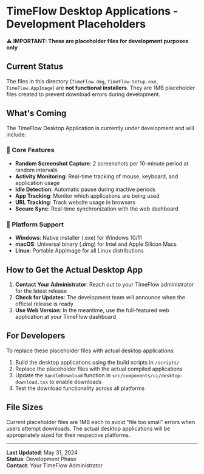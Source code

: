 # TimeFlow Desktop Applications - Development Placeholders

⚠️ **IMPORTANT: These are placeholder files for development purposes only**

## Current Status

The files in this directory (`TimeFlow.dmg`, `TimeFlow-Setup.exe`, `TimeFlow.AppImage`) are **not functional installers**. They are 1MB placeholder files created to prevent download errors during development.

## What's Coming

The TimeFlow Desktop Application is currently under development and will include:

### 🚀 Core Features
- **Random Screenshot Capture**: 2 screenshots per 10-minute period at random intervals
- **Activity Monitoring**: Real-time tracking of mouse, keyboard, and application usage
- **Idle Detection**: Automatic pause during inactive periods
- **App Tracking**: Monitor which applications are being used
- **URL Tracking**: Track website usage in browsers
- **Secure Sync**: Real-time synchronization with the web dashboard

### 📱 Platform Support
- **Windows**: Native installer (.exe) for Windows 10/11
- **macOS**: Universal binary (.dmg) for Intel and Apple Silicon Macs
- **Linux**: Portable AppImage for all Linux distributions

## How to Get the Actual Desktop App

1. **Contact Your Administrator**: Reach out to your TimeFlow administrator for the latest release
2. **Check for Updates**: The development team will announce when the official release is ready
3. **Use Web Version**: In the meantime, use the full-featured web application at your TimeFlow dashboard

## For Developers

To replace these placeholder files with actual desktop applications:

1. Build the desktop applications using the build scripts in `/scripts/`
2. Replace the placeholder files with the actual compiled applications
3. Update the `handleDownload` function in `src/components/ui/desktop-download.tsx` to enable downloads
4. Test the download functionality across all platforms

## File Sizes

Current placeholder files are 1MB each to avoid "file too small" errors when users attempt downloads. The actual desktop applications will be appropriately sized for their respective platforms.

---

**Last Updated**: May 31, 2024  
**Status**: Development Phase  
**Contact**: Your TimeFlow Administrator 